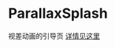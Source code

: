 # ParallaxSplash
视差动画的引导页
[详情见这里](http://chenfuduo.me/2015/05/27/%E8%A7%86%E5%B7%AE%E5%8A%A8%E7%94%BB%E5%BC%95%E5%AF%BC%E7%95%8C%E9%9D%A2/)
